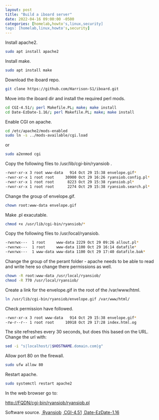 ```yaml
---
layout: post
title: "Build a iboard server"
date: 2022-04-16 09:00:00 -0500
categories: [homelab,howto's,linux,security]
tags: [homelab,linux,howto's,security]
---
```


Install apache2.

```bash
sudo apt install apache2
```

Install make.

```bash
sudo apt install make
```

Download the iboard repo.

```bash
git clone https://github.com/Harrison-S1/iboard.git
```

Move into the iboard dir and install the required perl mods.

```bash
cd CGI-4.51/; perl Makefile.PL; make; make install
cd Date-EzDate-1.16/; perl Makefile.PL; make; make install
```

Enable CGI on apache.

```bash
cd /etc/apache2/mods-enabled
sudo ln -s ../mods-available/cgi.load
```

or

```bash
sudo a2enmod cgi
```

Copy the following files to /usr/lib/cgi-bin/ryansiob .

```bash
-rwxr-xr-x 3 root www-data   914 Oct 29 15:38 envelope.gif*
-rwxr-xr-x 1 root root     30900 Oct 29 16:26 ryansiob.config.pl*
-rwxr-xr-x 1 root root      8223 Oct 29 15:38 ryansiob.pl*
-rwxr-xr-x 1 root root      2274 Oct 29 15:38 ryansiob.search.pl*
```

Change the group of envelope.gif.

```bash
chown root:www-data envelope.gif
```

Make .pl exacutable.

```bash
chmod +x /usr/lib/cgi-bin/ryansiob/*
```

Copy the following files to /usr/local/ryansiob.

```bash
-rwxrwx---  1 root     www-data 2229 Oct 29 09:26 allout.pl*
-rwxrwx---  1 root     www-data 1100 Oct 29 16:14 datafile*
-rwxrwx---  1 www-data www-data 1100 Oct 29 17:40 datafile.bak*
```

Change the group of the perant folder - apache needs to be able to read and write here so change there permissions as well.

```bash
chown -R root:www-data /usr/local/ryansiob/
chmod -R 770 /usr/local/ryansiob/
```

Create a link for the envelope.gif in the root of the /var/www/html.

```bash
ln /usr/lib/cgi-bin/ryansiob/envelope.gif /var/www/html/
```

Check permission have followed.

```bash
-rwxr-xr-x 3 root www-data   914 Oct 29 15:38 envelope.gif*
-rw-r--r-- 1 root root     10918 Oct 29 17:28 index.html.og
```

The site refreshes every 30 seconds, but does this based on the URL. Change the url with:

```bash
sed -i "s|localhost/|$HOSTNAME.domain.com|g"
```

Allow port 80 on the firewall.

```bash
sudo ufw allow 80
```

Restart apache.

```bash
sudo systemctl restart apache2
```

In the web browser go to:

[http://FQDN/cgi-bin/ryansiob/ryansiob.pl](http://fqdn/cgi-bin/ryansiob/ryansiob.pl)

Software source. [
Ryansiob](https://sourceforge.net/projects/ryansiob/files/latest/download) [
CGI-4.51](https://cpan.metacpan.org/authors/id/L/LE/LEEJO/CGI-4.51.tar.gz) [
Date-EzDate-1.16](https://cpan.metacpan.org/authors/id/M/MI/MIKO/Date-EzDate-1.16.tar.gz)